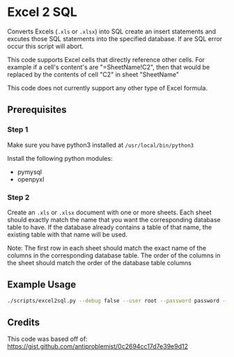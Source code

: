 # Excel 2 SQL

Converts Excels (`.xls` or `.xlsx`) into SQL create an insert statements and excutes those SQL statements into the specified database. If are SQL error occur this script will abort.

This code supports Excel cells that directly reference other cells. For example if a cell's content's are "=SheetName!C2", then that would be replaced by the contents of cell "C2" in sheet "SheetName"

This code does not currently support any other type of Excel formula.

## Prerequisites

### Step 1

Make sure you have python3 installed at `/usr/local/bin/python3`

Install the following python modules:

* pymysql
* openpyxl

### Step 2

Create an `.xls` or `.xlsx` document with one or more sheets. Each sheet should exactly match the name that you want the corresponding database table to have. If the database already contains a table of that name, the existing table with that name will be used.

Note: The first row in each sheet should match the exact name of the columns in the corresponding database table. The order of the columns in the sheet should match the order of the database table columns

## Example Usage

```bash
./scripts/excel2sql.py --debug false --user root --password password --host 127.0.0.1 --database dbname ./Sheet.xlsx
```

## Credits

This code was based off of: https://gist.github.com/antiproblemist/0c2694cc17d7e39e9d12
